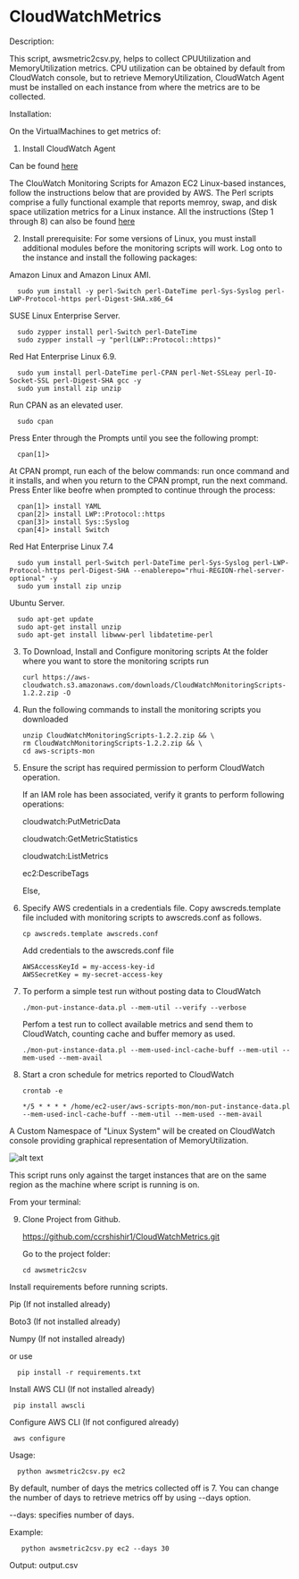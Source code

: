 # CloudWatchMetrics

Description:

This script, awsmetric2csv.py, helps to collect CPUUtilization and MemoryUtilization metrics.
CPU utilization can be obtained by default from CloudWatch console, but to retrieve MemoryUtilization, CloudWatch Agent must be installed on each instance from where the metrics are to be collected.

Installation:

On the VirtualMachines to get metrics of:

1. Install CloudWatch Agent 

Can be found <a href="https://docs.aws.amazon.com/AmazonCloudWatch/latest/monitoring/install-CloudWatch-Agent-on-first-instance.html"> here</a>


The ClouWatch Monitoring Scripts for Amazon EC2 Linux-based instances, follow the instructions below that are provided by AWS. The Perl scripts comprise a fully functional example that reports memroy, swap, and disk space utilization metrics for a Linux instance.
All the instructions (Step 1 through 8) can also be found <a href="https://docs.aws.amazon.com/AWSEC2/latest/UserGuide/mon-scripts.html"> here </a>


2. Install prerequisite: 
   For some versions of Linux, you must install additional modules before the monitoring scripts will work.
   Log onto to the instance and install the following packages: 
  

  
  Amazon Linux and Amazon Linux AMI.
    
      sudo yum install -y perl-Switch perl-DateTime perl-Sys-Syslog perl-LWP-Protocol-https perl-Digest-SHA.x86_64

  SUSE Linux Enterprise Server.
  
      sudo zypper install perl-Switch perl-DateTime
      sudo zypper install –y "perl(LWP::Protocol::https)"

  Red Hat Enterprise Linux 6.9.
      
      sudo yum install perl-DateTime perl-CPAN perl-Net-SSLeay perl-IO-Socket-SSL perl-Digest-SHA gcc -y
      sudo yum install zip unzip
    
  Run CPAN as an elevated user.
	 
      sudo cpan
	
  Press Enter through the Prompts until you see the following prompt:
	 
      cpan[1]>
	
At CPAN prompt, run each of the below commands: run once command and it installs, and when you return to the CPAN prompt, run the next command. Press Enter like beofre when prompted to continue through the process:
	
      cpan[1]> install YAML 
      cpan[2]> install LWP::Protocol::https 
      cpan[3]> install Sys::Syslog 
      cpan[4]> install Switch 

	
  Red Hat Enterprise Linux 7.4
  
      sudo yum install perl-Switch perl-DateTime perl-Sys-Syslog perl-LWP-Protocol-https perl-Digest-SHA --enablerepo="rhui-REGION-rhel-server-optional" -y 
      sudo yum install zip unzip
	 

  Ubuntu Server.
  
      sudo apt-get update
      sudo apt-get install unzip
      sudo apt-get install libwww-perl libdatetime-perl
 	

3. To Download, Install and Configure monitoring scripts
   At the folder where you want to store the monitoring scripts run
	  
       curl https://aws-cloudwatch.s3.amazonaws.com/downloads/CloudWatchMonitoringScripts-1.2.2.zip -O

4. Run the following commands to install the monitoring scripts you downloaded

       unzip CloudWatchMonitoringScripts-1.2.2.zip && \
       rm CloudWatchMonitoringScripts-1.2.2.zip && \
       cd aws-scripts-mon

5. Ensure the script has required permission to perform CloudWatch operation.
  
   If an IAM role has been associated, verify it grants to perform following operations:
  
      cloudwatch:PutMetricData
      
      cloudwatch:GetMetricStatistics
      
      cloudwatch:ListMetrics
      
      ec2:DescribeTags
      
   Else,
   
6. Specify AWS credentials in a credentials file. Copy awscreds.template file included with monitoring scripts to awscreds.conf as follows.
     
       cp awscreds.template awscreds.conf
  
   Add credentials to the awscreds.conf file
	 
       AWSAccessKeyId = my-access-key-id
       AWSSecretKey = my-secret-access-key
   
7. To perform a simple test run without posting data to CloudWatch

       ./mon-put-instance-data.pl --mem-util --verify --verbose 
       
   
   Perfom a test run to collect available metrics and send them to CloudWatch, counting cache and buffer memory as used.
   
       ./mon-put-instance-data.pl --mem-used-incl-cache-buff --mem-util --mem-used --mem-avail
   
8. Start a cron schedule for metrics reported to CloudWatch
      
       crontab -e 
       
       */5 * * * * /home/ec2-user/aws-scripts-mon/mon-put-instance-data.pl --mem-used-incl-cache-buff --mem-util --mem-used --mem-avail


 A Custom Namespace of "Linux System" will be created on CloudWatch console providing graphical representation of MemoryUtilization.
  
  ![alt text](https://github.com/ccrshishir1/CloudWatchMetrics/blob/master/Custom%20Namespace.PNG)
 
 
This script runs only against the target instances that are on the same region as the machine where script is running is on. 


From your terminal:

9. Clone Project from Github.
   
   https://github.com/ccrshishir1/CloudWatchMetrics.git
   
   Go to the project folder:
   
       cd awsmetric2csv

  Install requirements before running scripts.
  
  Pip (If not installed already)
  
  Boto3 (If not installed already)
  
  Numpy (If not installed already)
 
 or use 
  
      pip install -r requirements.txt
      
  Install AWS CLI (If not installed already)
     
     pip install awscli
  
  Configure AWS CLI (If not configured already)
     
     aws configure

Usage:
      
      python awsmetric2csv.py ec2 
       
 By default, number of days the metrics collected off is 7. You can change the number of days to retrieve metrics off by using --days option.
      
 --days: specifies number of days.
      
 Example:
  
       python awsmetric2csv.py ec2 --days 30

Output: output.csv
